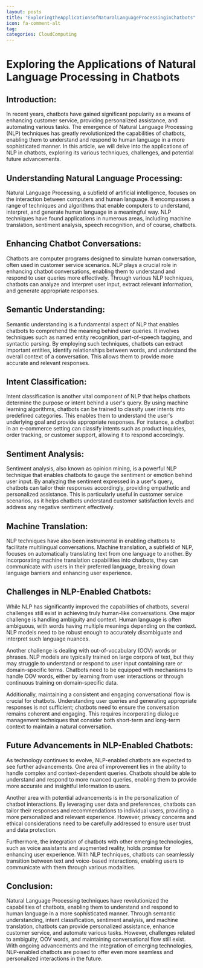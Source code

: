 ```yaml
---
layout: posts
title: "ExploringtheApplicationsofNaturalLanguageProcessinginChatbots"
icon: fa-comment-alt
tag:      
categories: CloudComputing
---
```



# Exploring the Applications of Natural Language Processing in Chatbots

## Introduction:
In recent years, chatbots have gained significant popularity as a means of enhancing customer service, providing personalized assistance, and automating various tasks. The emergence of Natural Language Processing (NLP) techniques has greatly revolutionized the capabilities of chatbots, enabling them to understand and respond to human language in a more sophisticated manner. In this article, we will delve into the applications of NLP in chatbots, exploring its various techniques, challenges, and potential future advancements.

## Understanding Natural Language Processing:
Natural Language Processing, a subfield of artificial intelligence, focuses on the interaction between computers and human language. It encompasses a range of techniques and algorithms that enable computers to understand, interpret, and generate human language in a meaningful way. NLP techniques have found applications in numerous areas, including machine translation, sentiment analysis, speech recognition, and of course, chatbots.

## Enhancing Chatbot Conversations:
Chatbots are computer programs designed to simulate human conversation, often used in customer service scenarios. NLP plays a crucial role in enhancing chatbot conversations, enabling them to understand and respond to user queries more effectively. Through various NLP techniques, chatbots can analyze and interpret user input, extract relevant information, and generate appropriate responses.

## Semantic Understanding:
Semantic understanding is a fundamental aspect of NLP that enables chatbots to comprehend the meaning behind user queries. It involves techniques such as named entity recognition, part-of-speech tagging, and syntactic parsing. By employing such techniques, chatbots can extract important entities, identify relationships between words, and understand the overall context of a conversation. This allows them to provide more accurate and relevant responses.

## Intent Classification:
Intent classification is another vital component of NLP that helps chatbots determine the purpose or intent behind a user's query. By using machine learning algorithms, chatbots can be trained to classify user intents into predefined categories. This enables them to understand the user's underlying goal and provide appropriate responses. For instance, a chatbot in an e-commerce setting can classify intents such as product inquiries, order tracking, or customer support, allowing it to respond accordingly.

## Sentiment Analysis:
Sentiment analysis, also known as opinion mining, is a powerful NLP technique that enables chatbots to gauge the sentiment or emotion behind user input. By analyzing the sentiment expressed in a user's query, chatbots can tailor their responses accordingly, providing empathetic and personalized assistance. This is particularly useful in customer service scenarios, as it helps chatbots understand customer satisfaction levels and address any negative sentiment effectively.

## Machine Translation:
NLP techniques have also been instrumental in enabling chatbots to facilitate multilingual conversations. Machine translation, a subfield of NLP, focuses on automatically translating text from one language to another. By incorporating machine translation capabilities into chatbots, they can communicate with users in their preferred language, breaking down language barriers and enhancing user experience.

## Challenges in NLP-Enabled Chatbots:
While NLP has significantly improved the capabilities of chatbots, several challenges still exist in achieving truly human-like conversations. One major challenge is handling ambiguity and context. Human language is often ambiguous, with words having multiple meanings depending on the context. NLP models need to be robust enough to accurately disambiguate and interpret such language nuances.

Another challenge is dealing with out-of-vocabulary (OOV) words or phrases. NLP models are typically trained on large corpora of text, but they may struggle to understand or respond to user input containing rare or domain-specific terms. Chatbots need to be equipped with mechanisms to handle OOV words, either by learning from user interactions or through continuous training on domain-specific data.

Additionally, maintaining a consistent and engaging conversational flow is crucial for chatbots. Understanding user queries and generating appropriate responses is not sufficient; chatbots need to ensure the conversation remains coherent and engaging. This requires incorporating dialogue management techniques that consider both short-term and long-term context to maintain a natural conversation.

## Future Advancements in NLP-Enabled Chatbots:
As technology continues to evolve, NLP-enabled chatbots are expected to see further advancements. One area of improvement lies in the ability to handle complex and context-dependent queries. Chatbots should be able to understand and respond to more nuanced queries, enabling them to provide more accurate and insightful information to users.

Another area with potential advancements is in the personalization of chatbot interactions. By leveraging user data and preferences, chatbots can tailor their responses and recommendations to individual users, providing a more personalized and relevant experience. However, privacy concerns and ethical considerations need to be carefully addressed to ensure user trust and data protection.

Furthermore, the integration of chatbots with other emerging technologies, such as voice assistants and augmented reality, holds promise for enhancing user experience. With NLP techniques, chatbots can seamlessly transition between text and voice-based interactions, enabling users to communicate with them through various modalities.

## Conclusion:
Natural Language Processing techniques have revolutionized the capabilities of chatbots, enabling them to understand and respond to human language in a more sophisticated manner. Through semantic understanding, intent classification, sentiment analysis, and machine translation, chatbots can provide personalized assistance, enhance customer service, and automate various tasks. However, challenges related to ambiguity, OOV words, and maintaining conversational flow still exist. With ongoing advancements and the integration of emerging technologies, NLP-enabled chatbots are poised to offer even more seamless and personalized interactions in the future.